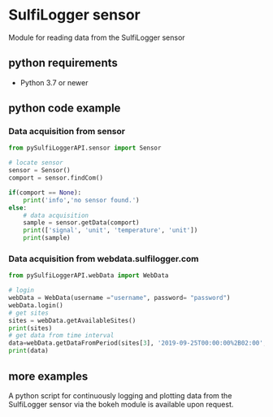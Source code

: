 # SulfiLogger sensor
Module for reading data from the SulfiLogger sensor

## python requirements
* Python 3.7 or newer

## python code example
### Data acquisition from sensor
```python
from pySulfiLoggerAPI.sensor import Sensor

# locate sensor
sensor = Sensor()
comport = sensor.findCom()

if(comport == None):
    print('info','no sensor found.')
else:
    # data acquisition
    sample = sensor.getData(comport)
    print(['signal', 'unit', 'temperature', 'unit'])
    print(sample)
```
### Data acquisition from webdata.sulfilogger.com
```python
from pySulfiLoggerAPI.webData import WebData

# login
webData = WebData(username ="username", password= "password")
webData.login()
# get sites
sites = webData.getAvailableSites()
print(sites)
# get data from time interval
data=webData.getDataFromPeriod(sites[3], '2019-09-25T00:00:00%2B02:00','2019-10-05T00:00:00%2B02:00', "mg/L", "1hr")
print(data)
```

## more examples
A python script for continuously logging and plotting data from the SulfiLogger sensor via the bokeh module is available upon request.
